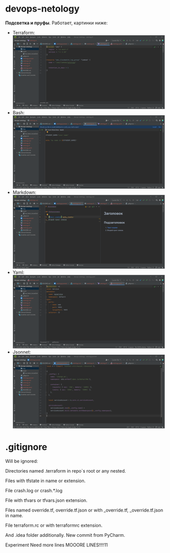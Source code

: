 # devops-netology

**Подсветка и пруфы**. Работает, картинки ниже:

* Terraform: ![Terraform](img/tf.png)
* Bash: ![bahs](img/sh.png)
* Markdown: ![markdown](img/md.png)
* Yaml: ![Yaml](img/yaml.png)
* Jsonnet: ![Jsonnet](img/jsonnet.png)

# .gitignore

Will be ignored:

Directories named .terraform in repo`s root or any nested.

Files with tfstate in name or extension.

File crash.log or crash.*.log

File with tfvars or tfvars.json extension.

Files named override.tf, override.tf.json or with _override.tf, _override.tf.json in name.

File terraform.rc or with terraformrc extension.

And .idea folder additionally. New commit from PyCharm.

Experiment
Need more lines
MOOORE LINES!!!!11

